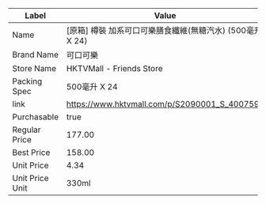 | Label           | Value                                         |
| --------------- | --------------------------------------------- |
| Name            | [原箱] 樽裝 加系可口可樂膳食纖維(無糖汽水) (500毫升 X 24)         |
| Brand Name      | 可口可樂                                          |
| Store Name      | HKTVMall - Friends Store                      |
| Packing Spec    | 500毫升 X 24                                    |
| link            | https://www.hktvmall.com/p/S2090001_S_400759F |
| Purchasable     | true                                          |
| Regular Price   | 177.00                                        |
| Best Price      | 158.00                                        |
| Unit Price      | 4.34                                          |
| Unit Price Unit | 330ml                                         |
